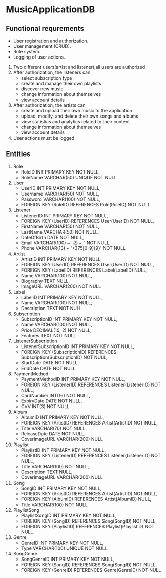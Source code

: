 # MusicApplicationDB
## Functional requrements
* User registration and authorization.
* User management (CRUD).
* Role system.
* Logging of user actions.

1. Two different users(artist and listener),all users are authorized
2. After authorization, the listeners can
   * select subscription type
   * create and manage their own playlists
   * discover new music
   * change information about themselves
   * view account details
3. After authorization, the artists can
   * create and upload their own music to the application
   * upload, modify, and delete their own songs and albums
   * view statistics and analytics related to their content
   * change information about themselves
   * view account details
4. User actions must be logged

## Entities
1. Role
   * RoleID INT PRIMARY KEY NOT NULL,
   * RoleName VARCHAR(50) UNIQUE NOT NULL
2. User
   * UserID INT PRIMARY KEY NOT NULL,
   * Username VARCHAR(50) NOT NULL,
   * Password VARCHAR(100) NOT NULL,
   * FOREIGN KEY (RoleID) REFERENCES Role(RoleID) NOT NULL
3. Listener
   * ListenerID INT PRIMARY KEY NOT NULL,
   * FOREIGN KEY (UserID) REFERENCES User(UserID) NOT NULL,
   * FirstName VARCHAR(50) NOT NULL,
   * LastName VARCHAR(50) NOT NULL,
   * DateOfBirth DATE NOT NULL,
   * Email VARCHAR(100) ~ '.@.+..' NOT NULL,
   * Phone VARCHAR(13) ~ '+375[0-9]{9}' NOT NULL
4. Artist
   * ArtistID INT PRIMARY KEY NOT NULL,
   * FOREIGN KEY (UserID) REFERENCES User(UserID) NOT NULL,
   * FOREIGN KEY (LabelID) REFERENCES Label(LabelID) NULL,
   * Name VARCHAR(100) NOT NULL,
   * Biography TEXT NULL,
   * ImageURL VARCHAR(200) NOT NULL
5. Label
   * LabelID INT PRIMARY KEY NOT NULL,
   * Name VARCHAR(100) NOT NULL,
   * Description TEXT NOT NULL
6. Subscription
   * SubscriptionID INT PRIMARY KEY NOT NULL,
   * Name VARCHAR(100) NOT NULL,
   * Price DECIMAL(10, 2) NOT NULL,
   * Features TEXT NOT NULL
7. ListenerSubscription
   * ListenerSubscriptionID INT PRIMARY KEY NOT NULL,
   * FOREIGN KEY (SubscriptionID) REFERENCES Subscription(SubscriptionID) NOT NULL,
   * StartDate DATE NOT NULL,
   * EndDate DATE NOT NULL
8. PaymentMethod
   * PaymentMethodID INT PRIMARY KEY NOT NULL,
   * FOREIGN KEY (ListenerID) REFERENCES Listener(ListenerID) NOT NULL,
   * CardNumber INT(16) NOT NULL,
   * ExpiryDate DATE NOT NULL,
   * CVV INT(3) NOT NULL
9. Album
    * AlbumID INT PRIMARY KEY NOT NULL,
    * FOREIGN KEY (ArtistID) REFERENCES Artist(ArtistID) NOT NULL,
    * Title VARCHAR(70) NOT NULL,
    * ReleaseDate DATE NOT NULL,
    * CoverImageURL VARCHAR(200) NULL
10. Playlist
    * PlaylistID INT PRIMARY KEY NOT NULL,
    * FOREIGN KEY (ListenerID) REFERENCES Listener(ListenerID) NOT NULL,
    * Title VARCHAR(100) NOT NULL,
    * Description TEXT NULL,
    * CoverImageURL VARCHAR(200) NULL
11. Song
    * SongID INT PRIMARY KEY NOT NULL,
    * FOREIGN KEY (ArtistID) REFERENCES Artist(ArtistID) NOT NULL,
    * FOREIGN KEY (AlbumID) REFERENCES Artist(AlbumID) NULL,
    * Title VARCHAR(100) NOT NULL
12. PlaylistSong
    * PlaylistSongID INT PRIMARY KEY NOT NULL,
    * FOREIGN KEY (SongID) REFERENCES Song(SongID) NOT NULL,
    * FOREIGN KEY (PlaylistID) REFERENCES Playlist(PlaylistID) NOT NULL
13. Genre
    * GenreID INT PRIMARY KEY NOT NULL,
    * Type VARCHAR(100) UNIQUE NOT NULL
14. SongGenre
    * SongGenreID INT PRIMARY KEY NOT NULL,
    * FOREIGN KEY (SongID) REFERENCES Song(SongID) NOT NULL,
    * FOREIGN KEY (GenreID) REFERENCES Genre(GenreID) NOT NULL
